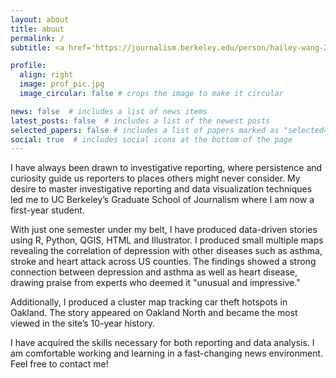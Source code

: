 ```yaml
---
layout: about
title: about
permalink: /
subtitle: <a href='https://journalism.berkeley.edu/person/hailey-wang-2/'>University of California, Berkeley, School of Journalism</a>. I tell data-driven stories.  

profile:
  align: right
  image: prof_pic.jpg
  image_circular: false # crops the image to make it circular

news: false  # includes a list of news items
latest_posts: false  # includes a list of the newest posts
selected_papers: false # includes a list of papers marked as "selected={true}"
social: true  # includes social icons at the bottom of the page
---
```

I have always been drawn to investigative reporting, where persistence and curiosity guide us reporters to places others might never consider. My desire to master investigative reporting and data visualization techniques led me to UC Berkeley’s Graduate School of Journalism where I am now a first-year student. 

With just one semester under my belt, I have produced data-driven stories using R, Python, QGIS, HTML and Illustrator. I produced small multiple maps revealing the correlation of depression with other diseases such as asthma, stroke and heart attack across US counties. The findings showed a strong connection between depression and asthma as well as heart disease, drawing praise from experts who deemed it "unusual and impressive." 

Additionally, I produced a cluster map tracking car theft hotspots in Oakland. The story appeared on Oakland North and became the most viewed in the site’s 10-year history. 

I have acquired the skills necessary for both reporting and data analysis. I am comfortable working and learning in a fast-changing news environment. Feel free to contact me!